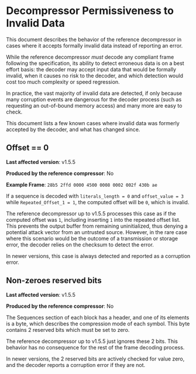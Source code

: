 Decompressor Permissiveness to Invalid Data
===========================================

This document describes the behavior of the reference decompressor in cases
where it accepts formally invalid data instead of reporting an error.

While the reference decompressor *must* decode any compliant frame following
the specification, its ability to detect erroneous data is on a best effort
basis: the decoder may accept input data that would be formally invalid,
when it causes no risk to the decoder, and which detection would cost too much
complexity or speed regression.

In practice, the vast majority of invalid data are detected, if only because
many corruption events are dangerous for the decoder process (such as
requesting an out-of-bound memory access) and many more are easy to check.

This document lists a few known cases where invalid data was formerly accepted
by the decoder, and what has changed since.


Offset == 0
-----------

**Last affected version**: v1.5.5

**Produced by the reference compressor**: No

**Example Frame**: `28b5 2ffd 0000 4500 0008 0002 002f 430b ae`

If a sequence is decoded with `literals_length = 0` and `offset_value = 3`
while `Repeated_Offset_1 = 1`, the computed offset will be `0`, which is
invalid.

The reference decompressor up to v1.5.5 processes this case as if the computed
offset was `1`, including inserting `1` into the repeated offset list.
This prevents the output buffer from remaining uninitialized, thus denying a
potential attack vector from an untrusted source.
However, in the rare case where this scenario would be the outcome of a
transmission or storage error, the decoder relies on the checksum to detect
the error.

In newer versions, this case is always detected and reported as a corruption error.


Non-zeroes reserved bits
------------------------

**Last affected version**: v1.5.5

**Produced by the reference compressor**: No

The Sequences section of each block has a header, and one of its elements is a
byte, which describes the compression mode of each symbol.
This byte contains 2 reserved bits which must be set to zero.

The reference decompressor up to v1.5.5 just ignores these 2 bits.
This behavior has no consequence for the rest of the frame decoding process.

In newer versions, the 2 reserved bits are actively checked for value zero,
and the decoder reports a corruption error if they are not.
